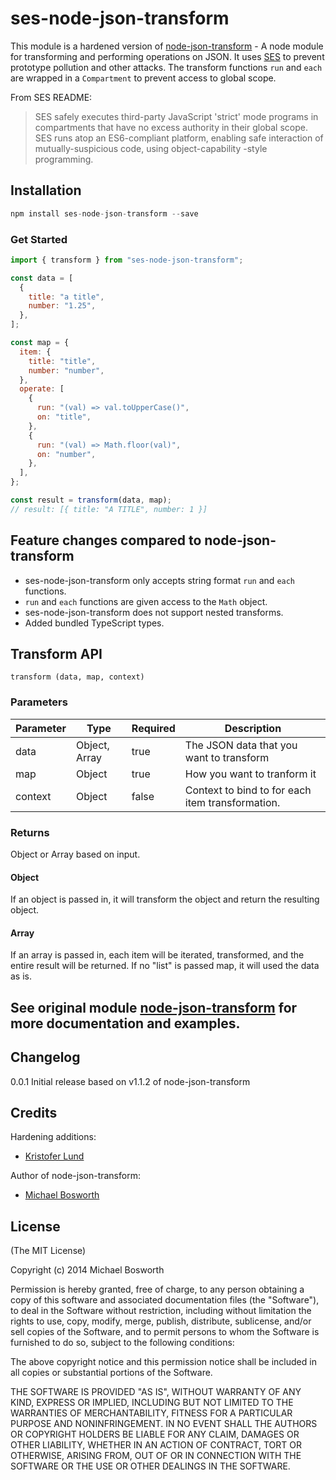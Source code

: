 # ses-node-json-transform

This module is a hardened version of [node-json-transform](https://www.npmjs.com/package/node-json-transform) - A node module for transforming and performing operations on JSON. It uses [SES](https://github.com/endojs/endo/tree/master/packages/ses#readme) to prevent prototype pollution and other attacks. The transform functions `run` and `each` are wrapped in a `Compartment` to prevent access to global scope.

From SES README:

> SES safely executes third-party JavaScript 'strict' mode programs in compartments that have no excess authority in their global scope. SES runs atop an ES6-compliant platform, enabling safe interaction of mutually-suspicious code, using object-capability -style programming.

## Installation

```javascript
npm install ses-node-json-transform --save
```

### Get Started

```javascript
import { transform } from "ses-node-json-transform";

const data = [
  {
    title: "a title",
    number: "1.25",
  },
];

const map = {
  item: {
    title: "title",
    number: "number",
  },
  operate: [
    {
      run: "(val) => val.toUpperCase()",
      on: "title",
    },
    {
      run: "(val) => Math.floor(val)",
      on: "number",
    },
  ],
};

const result = transform(data, map);
// result: [{ title: "A TITLE", number: 1 }]
```

## Feature changes compared to node-json-transform

- ses-node-json-transform only accepts string format `run` and `each` functions.
- `run` and `each` functions are given access to the `Math` object.
- ses-node-json-transform does not support nested transforms.
- Added bundled TypeScript types.

## Transform API

`transform (data, map, context)`

### Parameters

| Parameter | Type          | Required | Description                                      |
| --------- | ------------- | -------- | ------------------------------------------------ |
| data      | Object, Array | true     | The JSON data that you want to transform         |
| map       | Object        | true     | How you want to tranform it                      |
| context   | Object        | false    | Context to bind to for each item transformation. |

### Returns

Object or Array based on input.

#### Object

If an object is passed in, it will transform the object and return the resulting object.

#### Array

If an array is passed in, each item will be iterated, transformed, and the entire result will be returned. If no "list" is passed map, it will used the data as is.

## See original module [node-json-transform](https://www.npmjs.com/package/node-json-transform) for more documentation and examples.

## Changelog

0.0.1 Initial release based on v1.1.2 of node-json-transform

## Credits

Hardening additions:

- [Kristofer Lund](https://github.com/kristoferlund)

Author of node-json-transform:

- [Michael Bosworth](http://github.com/bozzltron)

## License

(The MIT License)

Copyright (c) 2014 Michael Bosworth

Permission is hereby granted, free of charge, to any person obtaining a copy of
this software and associated documentation files (the "Software"), to deal in
the Software without restriction, including without limitation the rights to
use, copy, modify, merge, publish, distribute, sublicense, and/or sell copies of
the Software, and to permit persons to whom the Software is furnished to do so,
subject to the following conditions:

The above copyright notice and this permission notice shall be included in all
copies or substantial portions of the Software.

THE SOFTWARE IS PROVIDED "AS IS", WITHOUT WARRANTY OF ANY KIND, EXPRESS OR
IMPLIED, INCLUDING BUT NOT LIMITED TO THE WARRANTIES OF MERCHANTABILITY, FITNESS
FOR A PARTICULAR PURPOSE AND NONINFRINGEMENT. IN NO EVENT SHALL THE AUTHORS OR
COPYRIGHT HOLDERS BE LIABLE FOR ANY CLAIM, DAMAGES OR OTHER LIABILITY, WHETHER
IN AN ACTION OF CONTRACT, TORT OR OTHERWISE, ARISING FROM, OUT OF OR IN
CONNECTION WITH THE SOFTWARE OR THE USE OR OTHER DEALINGS IN THE SOFTWARE.
